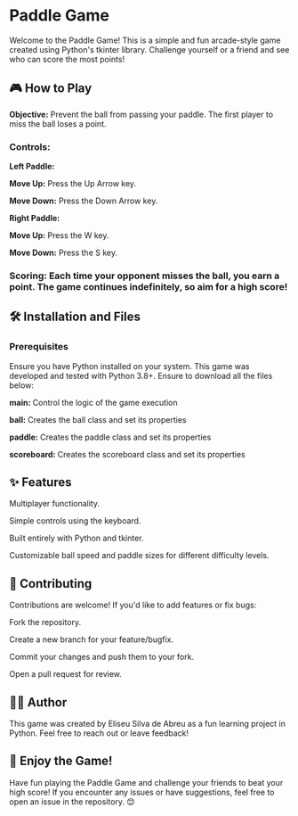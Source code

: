 # Paddle Game
Welcome to the Paddle Game! This is a simple and fun arcade-style game created using Python's tkinter library. Challenge yourself or a friend and see who can score the most points!

## 🎮 How to Play
**Objective:** Prevent the ball from passing your paddle. The first player to miss the ball loses a point.
### Controls:
**Left Paddle:**

**Move Up:** Press the Up Arrow key.

**Move Down:** Press the Down Arrow key.

**Right Paddle:**

**Move Up:** Press the W key.

**Move Down:** Press the S key.

### Scoring: Each time your opponent misses the ball, you earn a point. The game continues indefinitely, so aim for a high score!

## 🛠️ Installation and Files
### Prerequisites
Ensure you have Python installed on your system. This game was developed and tested with Python 3.8+.
Ensure to download all the files below:

**main:** Control the logic of the game execution

**ball:** Creates the ball class and set its properties

**paddle:** Creates the paddle class and set its properties

**scoreboard:** Creates the scoreboard class and set its properties

## ✨ Features
Multiplayer functionality.

Simple controls using the keyboard.

Built entirely with Python and tkinter.

Customizable ball speed and paddle sizes for different difficulty levels.

## 🤝 Contributing
Contributions are welcome! If you'd like to add features or fix bugs:

Fork the repository.

Create a new branch for your feature/bugfix.

Commit your changes and push them to your fork.

Open a pull request for review.

## 🧑‍💻 Author
This game was created by Eliseu Silva de Abreu as a fun learning project in Python. Feel free to reach out or leave feedback!

## 🎉 Enjoy the Game!
Have fun playing the Paddle Game and challenge your friends to beat your high score! If you encounter any issues or have suggestions, feel free to open an issue in the repository. 😊
